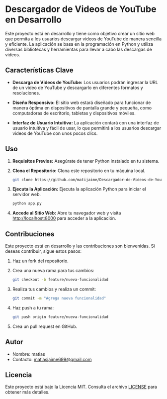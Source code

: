 # Descargador de Videos de YouTube en Desarrollo

Este proyecto está en desarrollo y tiene como objetivo crear un sitio web que permita a los usuarios descargar videos de YouTube de manera sencilla y eficiente. La aplicación se basa en la programación en Python y utiliza diversas bibliotecas y herramientas para llevar a cabo las descargas de videos.

## Características Clave

- **Descarga de Videos de YouTube:** Los usuarios podrán ingresar la URL de un video de YouTube y descargarlo en diferentes formatos y resoluciones.

- **Diseño Responsivo:** El sitio web estará diseñado para funcionar de manera óptima en dispositivos de pantalla grande y pequeña, como computadoras de escritorio, tabletas y dispositivos móviles.

- **Interfaz de Usuario Intuitiva:** La aplicación contará con una interfaz de usuario intuitiva y fácil de usar, lo que permitirá a los usuarios descargar videos de YouTube con unos pocos clics.

## Uso

1. **Requisitos Previos:** Asegúrate de tener Python instalado en tu sistema.

2. **Clona el Repositorio:** Clona este repositorio en tu máquina local.

    ```bash
    git clone https://github.com/matijaime/Descargador-de-Videos-de-YouTube-en-Desarrollo
    ```

3. **Ejecuta la Aplicación:** Ejecuta la aplicación Python para iniciar el servidor web.

    ```bash
    python app.py
    ```

4. **Accede al Sitio Web:** Abre tu navegador web y visita [http://localhost:8000](http://localhost:8000) para acceder a la aplicación.

## Contribuciones

Este proyecto está en desarrollo y las contribuciones son bienvenidas. Si deseas contribuir, sigue estos pasos:

1. Haz un fork del repositorio.

2. Crea una nueva rama para tus cambios:

    ```bash
    git checkout -b feature/nueva-funcionalidad
    ```

3. Realiza tus cambios y realiza un commit:

    ```bash
    git commit -m "Agrega nueva funcionalidad"
    ```

4. Haz push a tu rama:

    ```bash
    git push origin feature/nueva-funcionalidad
    ```

5. Crea un pull request en GitHub.

## Autor

- Nombre: matias 
- Contacto: matiasjaime699@gmail.com

## Licencia

Este proyecto está bajo la Licencia MIT. Consulta el archivo [LICENSE](LICENSE) para obtener más detalles.
